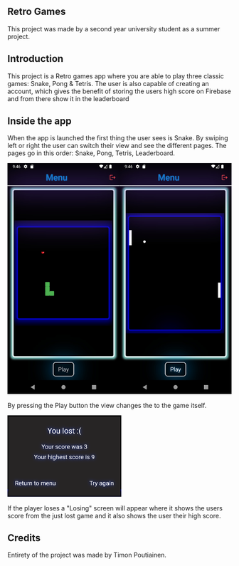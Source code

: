 ## Retro Games

This project was made by a second year university student as a summer project. 

## Introduction

This project is a Retro games app where you are able to play three classic games: Snake, Pong & Tetris. The user is also capable of creating an account, which gives the benefit of storing the users high score on Firebase and from there show it in the leaderboard

## Inside the app

When the app is launched the first thing the user sees is Snake. By swiping left or right the user can switch their view and see the different pages. The pages go in this order: Snake, Pong, Tetris, Leaderboard. 

![Image](images/firstCombine.jpg?raw=true "UI")

By pressing the Play button the view changes the to the game itself. 

![Image](images/LostScreen.png?raw=true "Lost")

If the player loses a "Losing" screen will appear where it shows the users score from the just lost game and it also shows the user their high score. 


## Credits

Entirety of the project was made by Timon Poutiainen.


